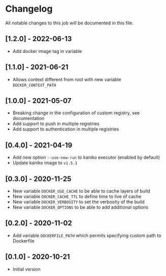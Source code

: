 # Changelog
All notable changes to this job will be documented in this file.

## [1.2.0] - 2022-06-13
* Add docker image tag in variable 

## [1.1.0] - 2021-06-21
* Allows context different from root with new variable `DOCKER_CONTEXT_PATH`

## [1.0.0] - 2021-05-07
* Breaking change in the configuration of custom registry, see documentation
* Add support to push in multiple registries
* Add support to authentication in multiple registries

## [0.4.0] - 2021-04-19
* Add new option `--use-new-run` to kaniko executor (enabled by default)
* Update kaniko image to `v1.5.1`

## [0.3.0] - 2020-11-25
* New variable `DOCKER_USE_CACHE` to be able to cache layers of build
* New variable `DOCKER_CACHE_TTL` to define time to live of cache
* New variable `DOCKER_VERBOSITY` to set the verbosity of the build
* New variable `DOCKER_OPTIONS` to be able to add additional options

## [0.2.0] - 2020-11-02
* Add variable `DOCKERFILE_PATH` which permits specifying custom path to
  Dockerfile

## [0.1.0] - 2020-10-21
* Initial version
